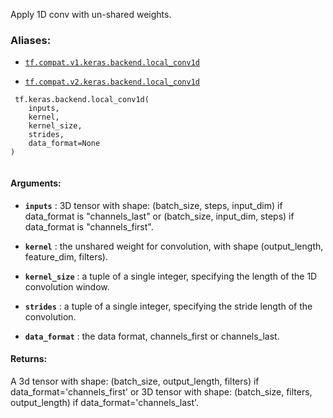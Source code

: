 Apply 1D conv with un-shared weights.



### Aliases:

- [ `tf.compat.v1.keras.backend.local_conv1d` ](/api_docs/python/tf/keras/backend/local_conv1d)

- [ `tf.compat.v2.keras.backend.local_conv1d` ](/api_docs/python/tf/keras/backend/local_conv1d)



```
 tf.keras.backend.local_conv1d(
    inputs,
    kernel,
    kernel_size,
    strides,
    data_format=None
)
 
```



#### Arguments:

- **`inputs`** : 3D tensor with shape:
(batch_size, steps, input_dim)
if data_format is "channels_last" or
(batch_size, input_dim, steps)
if data_format is "channels_first".

- **`kernel`** : the unshared weight for convolution,
with shape (output_length, feature_dim, filters).

- **`kernel_size`** : a tuple of a single integer,
specifying the length of the 1D convolution window.

- **`strides`** : a tuple of a single integer,
specifying the stride length of the convolution.

- **`data_format`** : the data format, channels_first or channels_last.



#### Returns:
A 3d tensor with shape:
(batch_size, output_length, filters)
if data_format='channels_first'
or 3D tensor with shape:
(batch_size, filters, output_length)
if data_format='channels_last'.

